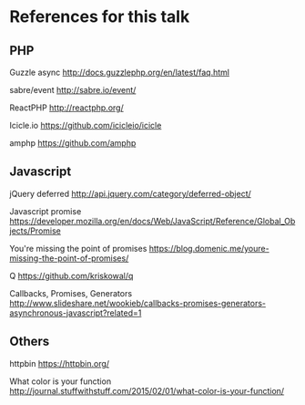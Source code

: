 References for this talk
========================

PHP
---

Guzzle async
<http://docs.guzzlephp.org/en/latest/faq.html>

sabre/event
<http://sabre.io/event/>

ReactPHP
<http://reactphp.org/>

Icicle.io
<https://github.com/icicleio/icicle>

amphp
<https://github.com/amphp>


Javascript
----------

jQuery deferred
<http://api.jquery.com/category/deferred-object/>

Javascript promise
<https://developer.mozilla.org/en/docs/Web/JavaScript/Reference/Global_Objects/Promise> 

You're missing the point of promises
<https://blog.domenic.me/youre-missing-the-point-of-promises/>

Q
<https://github.com/kriskowal/q>

Callbacks, Promises, Generators
<http://www.slideshare.net/wookieb/callbacks-promises-generators-asynchronous-javascript?related=1>

Others
------

httpbin
<https://httpbin.org/>

What color is your function
<http://journal.stuffwithstuff.com/2015/02/01/what-color-is-your-function/>
